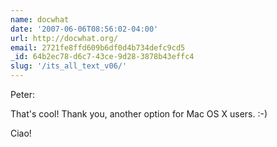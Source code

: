 ```yaml
---
name: docwhat
date: '2007-06-06T08:56:02-04:00'
url: http://docwhat.org/
email: 2721fe8ffd609b6df0d4b734defc9cd5
_id: 64b2ec78-d6c7-43ce-9d28-3878b43effc4
slug: '/its_all_text_v06/'
---
```


Peter:

That's cool! Thank you, another option for Mac OS X users. :-)

Ciao!
